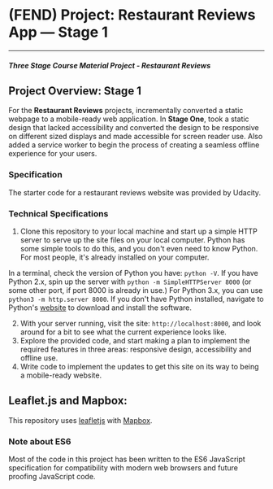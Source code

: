 # (FEND) Project: Restaurant Reviews App — Stage 1
---
#### _Three Stage Course Material Project - Restaurant Reviews_

## Project Overview: Stage 1

For the **Restaurant Reviews** projects, incrementally converted a static webpage to a mobile-ready web application. In **Stage One**, took a static design that lacked accessibility and converted the design to be responsive on different sized displays and made accessible for screen reader use. Also added a service worker to begin the process of creating a seamless offline experience for your users.

### Specification

The starter code for a restaurant reviews website was provided by Udacity.

### Technical Specifications

1. Clone this repository to your local machine and start up a simple HTTP server to serve up the site files on your local computer. Python has some simple tools to do this, and you don't even need to know Python. For most people, it's already installed on your computer. 

In a terminal, check the version of Python you have: `python -V`. If you have Python 2.x, spin up the server with `python -m SimpleHTTPServer 8000` (or some other port, if port 8000 is already in use.) For Python 3.x, you can use `python3 -m http.server 8000`. If you don't have Python installed, navigate to Python's [website](https://www.python.org/) to download and install the software.

2. With your server running, visit the site: `http://localhost:8000`, and look around for a bit to see what the current experience looks like.
3. Explore the provided code, and start making a plan to implement the required features in three areas: responsive design, accessibility and offline use.
4. Write code to implement the updates to get this site on its way to being a mobile-ready website.

## Leaflet.js and Mapbox:

This repository uses [leafletjs](https://leafletjs.com/) with [Mapbox](https://www.mapbox.com/). 

### Note about ES6

Most of the code in this project has been written to the ES6 JavaScript specification for compatibility with modern web browsers and future proofing JavaScript code.



